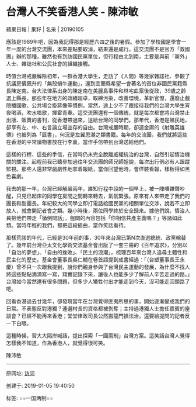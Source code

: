 # 台灣人不笑香港人笑 - 陳沛敏

蘋果日報 | 果籽 | 名采 | 20190105

應該是1989年吧，因為我記得那是經歷六四之後的暑假。參加了學校國是學會一年一度的台灣交流團，本來差點要取消，結果還是成行。這交流團不是官方「救國團」辦的那種，雖然也有到訪國民黨單位，但行程由北到南，主要是與前「黨外」人士、雜誌社和公民社會的組織接觸。  

時值台灣戒嚴解除初年，一群香港大學生，走訪了《人間》等幾家雜誌社、參觀了抗議房價飆升的「無殼蝸牛運動」，還到宜蘭縣希望一會著名的首位非國民黨籍縣長陳定南。台大法律系出身的陳定南在美麗島事件和林宅血案後從政，39歲之齡選上縣長，那些年在地方的政績超卓，取締污染，改善環境，革新官僚，還廢止戲院播國歌、公共場合掛蔣像等慣例。當然，途上少不了跟接待我們的台灣大學生宵夜喝酒，吹水唱歌，揮霍青春。這交流團還有一個傳統，就是每次都會將台灣禁止出版、販賣的書刊，從香港帶過來，送給台灣的同學們。那年代，香港是殖民地，卻享有左、中、右言論立場並存的自由。台灣戒嚴時期，卻連金庸的《射雕英雄傳》也被列為「匪書」，何況是左翼思潮之類書籍。每年的交流團，我們就將這些在香港的平常讀物書放在行李裏，當作手信帶到台灣送給他們。  

這樣的行程、這些的手信，在當時仍未完全脫離威權統治的台灣，自然引起情治機關的關注。起程前我已聽參加過往年交流團的師兄師姐說，每次出行例必有人跟蹤監視。那些人還非常戲劇性地拿着報紙，當你回望他時，會佯裝看報，樣板得如黑色喜劇。  

我去的那一年，台灣已經解嚴兩年。誰知行程中段的一個早上，被一陣嘈雜聲吵醒，只見已起床的同學在房間之間轉來轉去，氣氛緊張。原來有人來帶走了我們的團長和副團長。年紀較大的同學立即打電話給國民黨的相關單位交涉，說若不立即放人，就會開記者會之類。幾小時後，兩位同學終於安全歸來。據他們說，情治人員把他們帶走「循例問話」，盤問的內容包括「你相信共產主義嗎？」等諸如此類。當時年輕的我們，都把這段插曲，當作笑話看待。  

那樣荒謬的年代，已經是30年前的事，30年來台灣已第N次直選總統、政黨輪替了。幾年前台灣亞太文化學術交流基金會出版了一套三冊的《百年追求》，分別以「自治的夢想」、「自由的挫敗」、「民主的浪潮」，梳理百年來台灣人追尋主體性和民主化的歷史。基金會董事長吳仁輔在卷首語提到成書經過：「（台塑董事長王永慶）曾不只一次跟我提到，說你們親身參與了台灣民主運動的發展，為什麼不找人將這些點點滴滴寫一寫，翔實記錄下來，讓後人也能多少了解前人辛苦走過的路。」台灣如今當然還有很多問題，但多少人犧牲付出才能走到今天，沒可能走回頭路了吧。  

回看香港過去廿幾年，卻發現當年在台灣覺得匪夷所思的事，開始逐漸變成我們的日常。不表態反對港獨？連選村長的資格都被剝奪；主持過港獨人士擔任嘉賓的座談會？已經不能再來香港；堂堂律政司長公然搬龍門損法治，還要給提問的記者反一下白眼。  

這種時候，習大大隔岸喊話，提出探索「一國兩制」台灣方案。這笑話台灣人覺得怎樣我不知道，作為香港人，就覺得很可笑。

陳沛敏

---------------------------------------------------


原网址: [访问](https://hk.lifestyle.appledaily.com/lifestyle/columnist/%E9%99%B3%E6%B2%9B%E6%95%8F/daily/article/20190105/20583907)

创建于: 2019-01-05 19:40:50

标签: ==一国两制==

